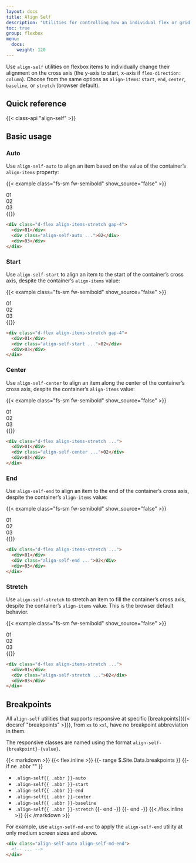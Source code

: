 ```yaml
---
layout: docs
title: Align Self
description: "Utilities for controlling how an individual flex or grid item is positioned along its container's cross axis."
toc: true
group: flexbox
menu:
  docs:    
    weight: 120
---
```


Use `align-self` utilities on flexbox items to individually change their alignment on the cross axis (the y-axis to start, x-axis if `flex-direction: column`). Choose from the same options as `align-items`: `start`, `end`, `center`, `baseline`, or `stretch` (browser default).

## Quick reference

{{< class-api "align-self" >}}

## Basic usage

### Auto

Use `align-self-auto` to align an item based on the value of the container’s `align-items` property:

{{< example class="fs-sm fw-semibold" show_source="false" >}}
  <div class="d-flex align-self-stretch gap-4 bg-striped-purple rounded w-100 bd-h-24">
    <div class="d-flex flex-fill align-items-center justify-content-center p-4 rounded bg-purple-subtler text-white">01</div>
    <div class="align-self-auto d-flex flex-fill align-items-center justify-content-center p-4 rounded text-bg-purple">02</div>
    <div class="d-flex flex-fill align-items-center justify-content-center p-4 rounded bg-purple-subtler text-white">03</div>
  </div>
{{</ example >}}

```html
<div class="d-flex align-items-stretch gap-4">
  <div>01</div>
  <div class="align-self-auto ...">02</div>
  <div>03</div>
</div>
```

### Start

Use `align-self-start` to align an item to the start of the container’s cross axis, despite the container’s `align-items` value:

{{< example class="fs-sm fw-semibold" show_source="false" >}}
  <div class="d-flex align-self-stretch gap-4 bg-striped-purple rounded w-100 bd-h-24">
    <div class="d-flex flex-fill align-items-center justify-content-center p-4 rounded bg-purple-subtler text-white">01</div>
    <div class="align-self-start d-flex flex-fill align-items-center justify-content-center p-4 rounded text-bg-purple">02</div>
    <div class="d-flex flex-fill align-items-center justify-content-center p-4 rounded bg-purple-subtler text-white">03</div>
  </div>
{{</ example >}}

```html
<div class="d-flex align-items-stretch gap-4">
  <div>01</div>
  <div class="align-self-start ...">02</div>
  <div>03</div>
</div>
```

### Center

Use `align-self-center` to align an item along the center of the container’s cross axis, despite the container’s `align-items` value:

{{< example class="fs-sm fw-semibold" show_source="false" >}}
  <div class="d-flex align-self-stretch gap-4 bg-striped-purple rounded w-100 bd-h-24">
    <div class="d-flex flex-fill align-items-center justify-content-center p-4 rounded bg-purple-subtler text-white">01</div>
    <div class="align-self-center d-flex flex-fill align-items-center justify-content-center p-4 rounded text-bg-purple">02</div>
    <div class="d-flex flex-fill align-items-center justify-content-center p-4 rounded bg-purple-subtler text-white">03</div>
  </div>
{{</ example >}}

```html
<div class="d-flex align-items-stretch ...">
  <div>01</div>
  <div class="align-self-center ...">02</div>
  <div>03</div>
</div>
```

### End

Use `align-self-end` to align an item to the end of the container’s cross axis, despite the container’s `align-items` value:

{{< example class="fs-sm fw-semibold" show_source="false" >}}
  <div class="d-flex align-self-stretch gap-4 bg-striped-purple rounded w-100 bd-h-24">
    <div class="d-flex flex-fill align-items-center justify-content-center p-4 rounded bg-purple-subtler text-white">01</div>
    <div class="align-self-end d-flex flex-fill align-items-center justify-content-center p-4 rounded text-bg-purple">02</div>
    <div class="d-flex flex-fill align-items-center justify-content-center p-4 rounded bg-purple-subtler text-white">03</div>
  </div>
{{</ example >}}

```html
<div class="d-flex align-items-stretch ...">
  <div>01</div>
  <div class="align-self-end ...">02</div>
  <div>03</div>
</div>
```

### Stretch

Use `align-self-stretch` to stretch an item to fill the container’s cross axis, despite the container’s `align-items` value. This is the browser default behavior.

{{< example class="fs-sm fw-semibold" show_source="false" >}}
  <div class="d-flex align-self-stretch gap-4 bg-striped-purple rounded w-100 bd-h-24">
    <div class="d-flex flex-fill align-items-center justify-content-center p-4 rounded bg-purple-subtler text-white">01</div>
    <div class="align-self-stretch d-flex flex-fill align-items-center justify-content-center p-4 rounded text-bg-purple">02</div>
    <div class="d-flex flex-fill align-items-center justify-content-center p-4 rounded bg-purple-subtler text-white">03</div>
  </div>
{{</ example >}}

```html
<div class="d-flex align-items-stretch ...">
  <div>01</div>
  <div class="align-self-stretch ...">02</div>
  <div>03</div>
</div>
```


## Breakpoints

All `align-self` utilities that supports responsive at specific [breakpoints]({{< docsref "breakpoints" >}}), from `xs` to `xxl`, have no breakpoint abbreviation in them. 

The responsive classes are named using the format `align-self-{breakpoint}-{value}`.

{{< markdown >}}
{{< flex.inline >}}
{{- range $.Site.Data.breakpoints }}
{{- if ne .abbr "" }}
- `.align-self{{ .abbr }}-auto`
- `.align-self{{ .abbr }}-start`
- `.align-self{{ .abbr }}-end`
- `.align-self{{ .abbr }}-center`
- `.align-self{{ .abbr }}-baseline`
- `.align-self{{ .abbr }}-stretch`
{{- end -}}
{{- end -}}
{{< /flex.inline >}}
{{< /markdown >}}

For example, use `align-self-md-end` to apply the `align-self-end` utility at only medium screen sizes and above.

```html
<div class="align-self-auto align-self-md-end">
  <!-- ... -->
</div>
```